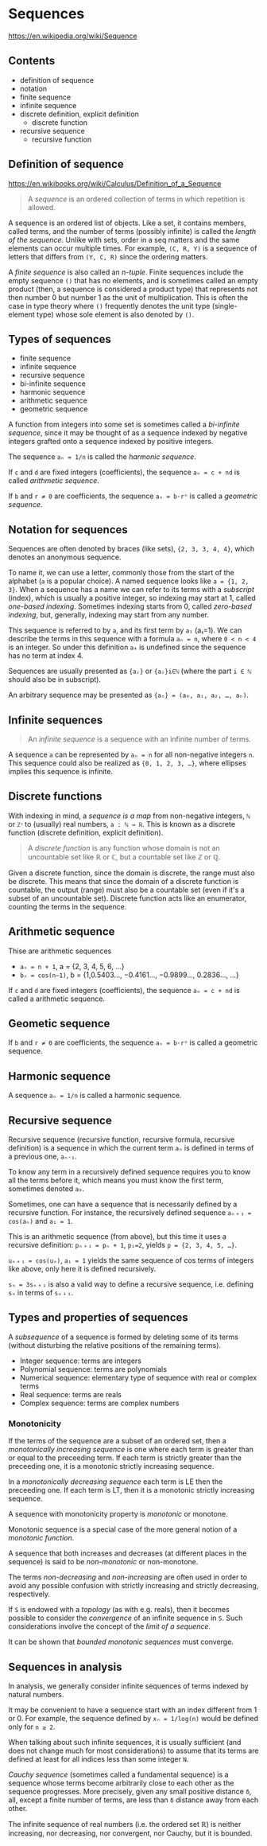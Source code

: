 # Sequences

https://en.wikipedia.org/wiki/Sequence


## Contents

- definition of sequence
- notation
- finite sequence
- infinite sequence
- discrete definition, explicit definition
  - discrete function
- recursive sequence
  - recursive function


## Definition of sequence

https://en.wikibooks.org/wiki/Calculus/Definition_of_a_Sequence

>A *sequence* is an ordered collection of terms in which repetition is allowed.

A sequence is an ordered list of objects. Like a set, it contains members, called terms, and the number of terms (possibly infinite) is called the *length of the sequence*. Unlike with sets, order in a seq matters and the same elements can occur multiple times. For example, `(C, R, Y)` is a sequence of letters that differs from `(Y, C, R)` since the ordering matters.

A *finite sequence* is also called an *n-tuple*. Finite sequences include the empty sequence `()` that has no elements, and is sometimes called an empty product (then, a sequence is considered a product type) that represents not then number 0 but number 1 as the unit of multiplication. This is often the case in type theory where `()` frequently denotes the unit type (single-element type) whose sole element is also denoted by `()`.

## Types of sequences

- finite sequence
- infinite sequence
- recursive sequence
- bi-infinite sequence
- harmonic sequence
- arithmetic sequence
- geometric sequence

A function from integers into some set is sometimes called a *bi-infinite sequence*, since it may be thought of as a sequence indexed by negative integers grafted onto a sequence indexed by positive integers.

The sequence `aₙ = 1/n` is called the *harmonic sequence*.

If `c` and `d` are fixed integers (coefficients), the sequence `aₙ = c + nd` is called *arithmetic sequence*.

If `b` and `r ≠ 0` are coefficients, the sequence `aₙ = b⋅rⁿ` is called a *geometric sequence*.

## Notation for sequences

Sequences are often denoted by braces (like sets), `{2, 3, 3, 4, 4}`, which denotes an anonymous sequence.

To name it, we can use a letter, commonly those from the start of the alphabet (`a` is a popular choice). A named sequence looks like `a = {1, 2, 3}`. When a sequence has a name we can refer to its terms with a *subscript* (index), which is usually a positive integer, so indexing may start at 1, called *one-based indexing*. Sometimes indexing starts from 0, called *zero-based indexing*, but, generally, indexing may start from any number.

This sequence is referred to by `a`, and its first term by `a₁` (a₁=1). We can describe the terms in this sequence with a formula `aₙ = n`, where `0 < n < 4` is an integer. So under this definition `a₄` is undefined since the sequence has no term at index 4.

Sequences are usually presented as `{aᵢ}` or `{aᵢ}i∈ℕ` (where the part `i ∈ ℕ` should also be in subscript).

An arbitrary sequence may be presented as `{aₙ} = (a₀, a₁, a₂, …, aₙ)`.


## Infinite sequences

>An *infinite sequence* is a sequence with an infinite number of terms.

A sequence `a` can be represented by `aₙ = n` for all non-negative integers `n`. This sequence could also be realized as `{0, 1, 2, 3, …}`, where ellipses implies this sequence is infinite.

## Discrete functions

With indexing in mind, a *sequence is a map* from non-negative integers, `ℕ` or `ℤᐩ` to (usually) real numbers, `a : ℕ → ℝ`. This is known as a discrete function (discrete definition, explicit definition).

>A *discrete function* is any function whose domain is not an uncountable set like ℝ or ℂ, but a countable set like ℤ or ℚ.

Given a discrete function, since the domain is discrete, the range must also be discrete. This means that since the domain of a discrete function is countable, the output (range) must also be a countable set (even if it's a subset of an uncountable set). Discrete function acts like an enumerator, counting the terms in the sequence.

## Arithmetic sequence

Thise are arithmetic sequences
- `aₙ = n + 1`, a = {2, 3, 4, 5, 6, …}
- `bₙ = cos(n−1)`, b = {1,0.5403…, −0.4161…, −0.9899…, 0.2836…, …}

If `c` and `d` are fixed integers (coefficients), the sequence `aₙ = c + nd` is called a arithmetic sequence.

## Geometic sequence

If `b` and `r ≠ 0` are coefficients, the sequence `aₙ = b⋅rⁿ` is called a geometric sequence.

## Harmonic sequence

A sequence `aₙ = 1/n` is called a harmonic sequence.

## Recursive sequence

Recursive sequence (recursive function, recursive formula, recursive definition) is a sequence in which the current term `aₙ` is defined in terms of a previous one, `aₙ˗₁`.

To know any term in a recursively defined sequence requires you to know all the terms before it, which means you must know the first term, sometimes denoted `a₀`.

Sometimes, one can have a sequence that is necessarily defined by a recursive function. For instance, the recursively defined sequence `aₙ﹢₁ = cos(aₙ)` and `a₁ = 1`.

This is an arithmetic sequence (from above), but this time it uses a recursive definition: `pₙ﹢₁ = pₙ + 1`, `p₁=2`, yields `p = {2, 3, 4, 5, …}`.

`uₙ﹢₁ = cos(uₙ)`, `a₁ = 1` yields the same sequence of cos terms of integers like above, only here it is defined recursively.

`sₙ = 3sₙ﹢₁` is also a valid way to define a recursive sequence, i.e. defining `sₙ` in terms of `sₙ﹢₁`.

## Types and properties of sequences

A *subsequence* of a sequence is formed by deleting some of its terms (without disturbing the relative positions of the remaining terms).

- Integer sequence: terms are integers
- Polynomial sequence: terms are polynomials
- Numerical sequence: elementary type of sequence with real or complex terms
- Real sequence: terms are reals
- Complex sequence: terms are complex numbers

### Monotonicity

If the terms of the sequence are a subset of an ordered set, then a *monotonically increasing sequence* is one where each term is greater than or equal to the preceeding term. If each term is strictly greater than the preceeding one, it is a monotonic strictly increasing sequence.

In a *monotonically decreasing sequence* each term is LE then the preceeding one. If each term is LT, then it is a monotonic strictly increasing sequence.

A sequence with monotonicity property is *monotonic* or monotone.

Monotonic sequence is a special case of the more general notion of a *monotonic function*.

A sequence that both increases and decreases (at different places in the sequence) is said to be *non-monotonic* or non-monotone.

The terms *non-decreasing* and *non-increasing* are often used in order to avoid any possible confusion with strictly increasing and strictly decreasing, respectively.

If `S` is endowed with a *topology* (as with e.g. reals), then it becomes possible to consider the *convergence* of an infinite sequence in `S`. Such considerations involve the concept of the *limit of a sequence*.

It can be shown that *bounded monotonic sequences* must converge.

## Sequences in analysis

In analysis, we generally consider infinite sequences of terms indexed by natural numbers. 

It may be convenient to have a sequence start with an index different from 1 or 0. For example, the sequence defined by `xₙ = 1/log(n)` would be defined only for `n ≥ 2`.

When talking about such infinite sequences, it is usually sufficient (and does not change much for most considerations) to assume that its terms are defined at least for all indices less than some integer `N`.

*Cauchy sequence* (sometimes called a fundamental sequence) is a sequence whose terms become arbitrarily close to each other as the sequence progresses. More precisely, given any small positive distance `δ`, all, except a finite number of terms, are less than `δ` distance away from each other.

The infinite sequence of real numbers (i.e. the ordered set ℝ) is neither increasing, nor decreasing, nor convergent, nor Cauchy, but it is bounded.
